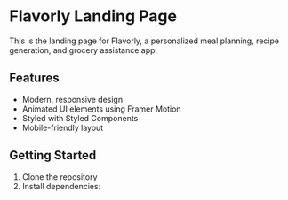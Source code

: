 # Flavorly Landing Page

This is the landing page for Flavorly, a personalized meal planning, recipe generation, and grocery assistance app.

## Features

- Modern, responsive design
- Animated UI elements using Framer Motion
- Styled with Styled Components
- Mobile-friendly layout

## Getting Started

1. Clone the repository
2. Install dependencies:

